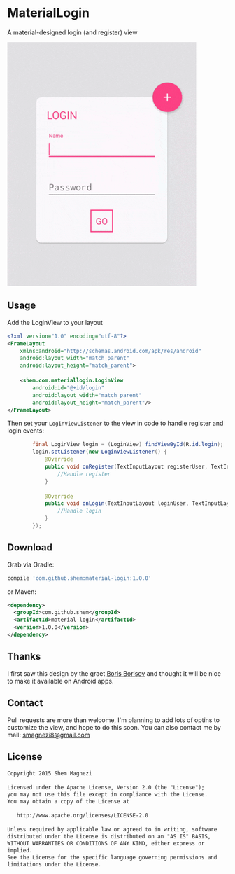 # MaterialLogin

A material-designed login (and register) view

![](example.gif)



Usage
-----

Add the LoginView to your layout

```xml
<?xml version="1.0" encoding="utf-8"?>
<FrameLayout
    xmlns:android="http://schemas.android.com/apk/res/android"
    android:layout_width="match_parent"
    android:layout_height="match_parent">

    <shem.com.materiallogin.LoginView
        android:id="@+id/login"
        android:layout_width="match_parent"
        android:layout_height="match_parent"/>
</FrameLayout>
```

Then set your `LoginViewListener` to the view in code to handle register and login events:
```java
        final LoginView login = (LoginView) findViewById(R.id.login);
        login.setListener(new LoginViewListener() {
            @Override
            public void onRegister(TextInputLayout registerUser, TextInputLayout registerPass, TextInputLayout registerPassRep) {
                //Handle register
            }

            @Override
            public void onLogin(TextInputLayout loginUser, TextInputLayout loginPass) {
                //Handle login
            }
        });
```



Download
--------

Grab via Gradle:
```groovy
compile 'com.github.shem:material-login:1.0.0'
```
or Maven:
```xml
<dependency>
  <groupId>com.github.shem</groupId>
  <artifactId>material-login</artifactId>
  <version>1.0.0</version>
</dependency>
```



Thanks
--------

I first saw this design by the graet [Boris Borisov][1] and thought it will be nice to make it available on Android apps.



Contact
--------

Pull requests are more than welcome, I'm planning to add lots of optins to customize the view, and hope to do this soon.
You can also contact me by mail: smagnezi8@gmail.com



License
--------

    Copyright 2015 Shem Magnezi

    Licensed under the Apache License, Version 2.0 (the "License");
    you may not use this file except in compliance with the License.
    You may obtain a copy of the License at

       http://www.apache.org/licenses/LICENSE-2.0

    Unless required by applicable law or agreed to in writing, software
    distributed under the License is distributed on an "AS IS" BASIS,
    WITHOUT WARRANTIES OR CONDITIONS OF ANY KIND, either express or implied.
    See the License for the specific language governing permissions and
    limitations under the License.
    
    
[1]: http://www.materialup.com/posts/compact-login
